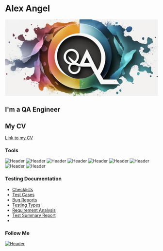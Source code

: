 # Alex Angel

![Header](https://github.com/qaaangel/qa_angel/blob/a73cf3d0ccb4b3397207f302aeffe47a77067761/assets/logo.png)
## I'm a QA Engineer

## My CV
[Link to my CV](https://drive.google.com/drive/folders/16ACmKpQs6tFTQBR2SDB9Bvuo0cf6oxLY?usp=share_link)

### Tools
![Header](https://img.shields.io/badge/Jira-090909?style=for-the-badge&logo=jira&logoColor=136be1)
![Header](https://img.shields.io/badge/Postman-090909?style=for-the-badge&logo=postman&logoColor=f76935)
![Header](https://img.shields.io/badge/Github-090909?style=for-the-badge&logo=github&logoColor=8cc4d7)
![Header](https://img.shields.io/badge/MySQL-090909?style=for-the-badge&logo=mysql&logoColor=00618a)
![Header](https://img.shields.io/badge/DevTools-090909?style=for-the-badge&logo=googlechrome&logoColor=2674f2)
![Header](https://img.shields.io/badge/Figma-090909?style=for-the-badge&logo=figma&logoColor=7d5fa6)
![Header](https://img.shields.io/badge/Photoshop-090909?style=for-the-badge&logo=adobephotoshop&logoColor=f7f7f7)
![Header](https://img.shields.io/badge/AE-090909?style=for-the-badge&logo=adobeaftereffects&logoColor=3ad07d)
![Header](https://img.shields.io/badge/Wordpress-090909?style=for-the-badge&logo=wordpress&logoColor=4aa73c)


### Testing Documentation

- [Checklists](https://github.com/qaaangel/qa_angel/blob/aeaf2c225efeae4355a28d977eb687bb8dcfe019/assets/CHECKLIST.png)
- [Test Cases](https://github.com/qaaangel/qa_angel/blob/aeaf2c225efeae4355a28d977eb687bb8dcfe019/assets/TEST_CASES.pdf)
- [Bug Reports](https://github.com/qaaangel/qa_angel/blob/299403a43133bc3d420edc609a2fada9c7f40cf1/assets/BUG_REPORTS.pdf)
- [Testing Types](https://github.com/qaaangel/qa_angel/blob/aeaf2c225efeae4355a28d977eb687bb8dcfe019/assets/TESTING_ATM.pdf)
- [Requirement Analysis](https://github.com/qaaangel/qa_angel/blob/bb45db959c908589436aac9d8b51e1e618e8b30d/assets/REQUIREMENT_ANALYSIS.pdf)
- [Test Summary Report](https://github.com/qaaangel/qa_angel/blob/aeaf2c225efeae4355a28d977eb687bb8dcfe019/assets/Test_Summary_Report_BrainWake.pdf)
- 

### Follow Me

[![Header](https://img.shields.io/badge/Linkedin-090909?style=for-the-badge&logo=linkedin&logoColor=0073b1)](https://www.linkedin.com/in/oleksandra-angel/)



